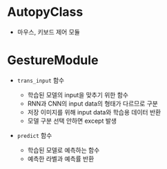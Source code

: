 # AutopyClass
- 마우스, 키보드 제어 모듈

# GestureModule
- `trans_input` 함수
    - 학습된 모델의 input을 맞추기 위한 함수
    - RNN과 CNN의 input data의 형태가 다르므로 구분
    - 저장 이미지를 위해 input data와 학습용 데이터 반환
    - 모델 구분 선택 안하면 except 발생

- `predict` 함수
    - 학습된 모델로 예측하는 함수
    - 예측한 라벨과 예측률 반환